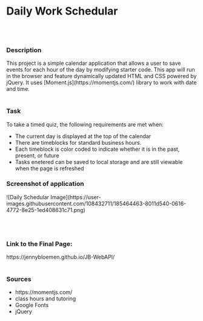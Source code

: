 <h1>Daily Work Schedular</h1>
<br><br>
<h3>Description</h3>
This project is a simple calendar application that allows a user to save events for each hour of the day by modifying starter code. This app will run in the browser and feature dynamically updated HTML and CSS powered by jQuery.  It uses [Moment.js](https://momentjs.com/) library to work with date and time. 
<br><br>
<h3>Task</h3>
To take a timed quiz, the following requirements are met when:
<ul>
  <li>The current day is displayed at the top of the calendar</li>
  <li>There are timeblocks for standard business hours.</li>
  <li>Each timeblock is color coded to indicate whether it is in the past, present, or future</li>
  <li>Tasks enetered can be saved to local storage and are still viewable when the page is refreshed</li>
</ul>
<h3>Screenshot of application</h3>
![Daily Schedular Image](https://user-images.githubusercontent.com/108432711/185464463-8011d540-0616-4772-8e25-1ed408631c71.png)

<br><br>
<h3>Link to the Final Page:</h3>
https://jennybloemen.github.io/JB-WebAPI/
<br><br>
<h3>Sources</h3>
<ul>
  <li> https://momentjs.com/</li>
  <li> class hours and tutoring</li>
  <li> Google Fonts</li>
  <li> jQuery</li>
 </ul>
